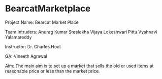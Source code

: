 # BearcatMarketplace

Project Name:
Bearcat Market Place

Team Intruders:
Anurag Kumar
Sreelekha Vijaya
Lokeshwari Pittu
Vyshnavi Yalamareddy

Instructor:
Dr. Charles Hoot

GA:
Vineeth Agrawal

Aim:
The main aim is to set up a market that sells the old or used items at reasonable price or less than the market price.



